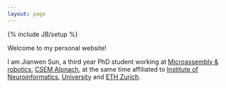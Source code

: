 ```yaml
---
layout: page
---
```

{% include JB/setup %}

Welcome to my personal website! 

I am Jianwen Sun, a third year PhD student working at [Microassembly & robotics](http://www.csem.ch/site/card.asp?nav=2468&sub=21819&title=Systems&activity=16951), [CSEM Alpnach](http://www.csem.ch/site/card.asp?nav=2577&sub=4679&title=Alpnach), at the same time affiliated to [Institute of Neuroinformatics](http://www.ini.uzh.ch/), [University](http://www.uzh.ch/index_en.html) and [ETH Zurich](https://www.ethz.ch/en.html).


